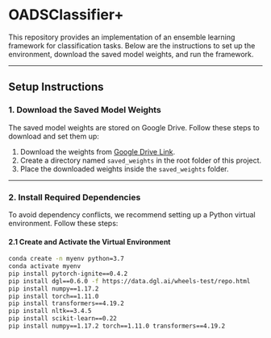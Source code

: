 # OADSClassifier+

This repository provides an implementation of an ensemble learning framework for classification tasks. Below are the instructions to set up the environment, download the saved model weights, and run the framework.

---

## **Setup Instructions**

### 1. **Download the Saved Model Weights**
The saved model weights are stored on Google Drive. Follow these steps to download and set them up:

1. Download the weights from [Google Drive Link](https://drive.google.com/drive/folders/1bWQhAPrGmcEZF86CcyKaHbLPBZTfikOz?usp=sharing).
2. Create a directory named `saved_weights` in the root folder of this project.
3. Place the downloaded weights inside the `saved_weights` folder.

---

### 2. **Install Required Dependencies**
To avoid dependency conflicts, we recommend setting up a Python virtual environment. Follow these steps:

#### 2.1 **Create and Activate the Virtual Environment**  
```bash
conda create -n myenv python=3.7
conda activate myenv
pip install pytorch-ignite==0.4.2
pip install dgl==0.6.0 -f https://data.dgl.ai/wheels-test/repo.html
pip install numpy==1.17.2
pip install torch==1.11.0
pip install transformers==4.19.2
pip install nltk==3.4.5
pip install scikit-learn==0.22
pip install numpy==1.17.2 torch==1.11.0 transformers==4.19.2

